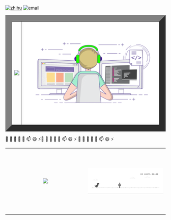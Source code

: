 <div align="left">

[![zhihu](https://img.shields.io/badge/%E7%9F%A5%E4%B9%8E-follow-blue)](https://www.zhihu.com/people/jolvgithub)
![email](https://img.shields.io/badge/Email-jolvmail@gmail.com-blue)

</div>

<table border="20">
  <tr>
    <th><img src="https://github-readme-stats.vercel.app/api?username=lvgithub&show_icons=true"></img></th>
    <th><img src="./assets/coder.gif"></img></th>
  </tr>
</table>
🔭 🌱 👯 🤔 💬 📫 😄 ⚡🔭 🌱 👯 🤔 💬 📫 😄 ⚡
🔭 🌱 👯 🤔 💬 📫 😄 ⚡ 

<table border="0">
  <tr>
    <th width="50%" height="200px" align="center"><img src="https://github-readme-stats.vercel.app/api/top-langs/?username=lvgithub&layout=compact"></img></th>
    <th><img src="./assets/dino.gif"><img></th>
  </tr>
  
</table>


  



